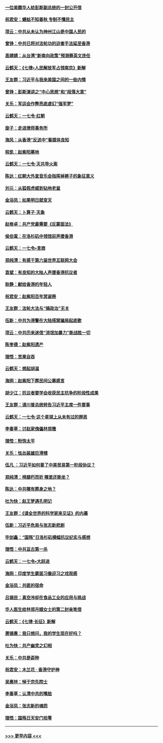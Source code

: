 #### [一位美籍华人给彭斯副总统的一封公开信](../pages/nsc993/n11616906.md?t=10280722) 
#### [祝君安：蟪蛄不知春秋  专制不懂民主](../pages/nsc993/n11616882.md?t=10280722) 
#### [项云：中共从未认为神州江山是中国人民的](../pages/nsc993/n11616763.md?t=10280722) 
#### [曾铮：中共已将对法轮功的迫害手法延至香港](../pages/nsc993/n11616561.md?t=10280722) 
#### [高婧婧：从台湾“新南向政策”预测蔡英文连任](../pages/nsc993/n11616518.md?t=10280722) 
#### [云鹤天：《七律▪人民解放军占领南京》新解](../pages/nsc993/n11616490.md?t=10280722) 
#### [王友群：习近平与我来美国之间的一些内情](../pages/nsc993/n11615052.md?t=10280722) 
#### [曾铮：彭斯演讲之“中心思想”和“段落大意”](../pages/nsc993/n11615020.md?t=10280722) 
#### [关乐：军运会作弊亮底虚幻“强军梦”](../pages/nsc993/n11615008.md?t=10280722) 
#### [云鹤天：一七令‧红朝](../pages/nsc993/n11615000.md?t=10280722) 
#### [旋子：走进律师事务所](../pages/nsc993/n11614894.md?t=10280722) 
#### [海风：从香港“反送中”看媒体良知](../pages/nsc993/n11614480.md?t=10280722) 
#### [程凯：赵紫阳墓地](../pages/nsc993/n11614464.md?t=10280722) 
#### [云鹤天：一七令‧灭共导火索](../pages/nsc993/n11613471.md?t=10280722) 
#### [陈达：红朝大外宣音乐会指挥掉裤子的象征意义](../pages/nsc993/n11613456.md?t=10280722) 
#### [刘元：从狐假虎威到钻地老鼠](../pages/nsc993/n11612832.md?t=10280722) 
#### [金浴凤：如果明日就变天](../pages/nsc993/n11611135.md?t=10280722) 
#### [云鹤天：卜算子‧天象](../pages/nsc993/n11609023.md?t=10280722) 
#### [赵修卓：共产党最需要《反蒙面法》](../pages/nsc993/n11608006.md?t=10280722) 
#### [侯伯鸾：在洛杉矶中领馆前声援香港](../pages/nsc993/n11607802.md?t=10280722) 
#### [云鹤天：一七令•言商](../pages/nsc993/n11606248.md?t=10280722) 
#### [郑纯清：有感于第六届世界互联网大会](../pages/nsc993/n11604718.md?t=10280722) 
#### [袁斌：有良知的大陆人声援香港抗议者](../pages/nsc993/n11603673.md?t=10280722) 
#### [耿静：献给香港的年轻人](../pages/nsc993/n11602462.md?t=10280722) 
#### [祝君安：赵紫阳百年冥诞祭](../pages/nsc993/n11601386.md?t=10280722) 
#### [王友群：法轮大法与“搞政治”无关](../pages/nsc993/n11601658.md?t=10280722) 
#### [伍新：中共为港警在大陆搭窝骗局起底歌](../pages/nsc993/n11601536.md?t=10280722) 
#### [项云：中共历来迷信“流氓加暴力”能战胜一切](../pages/nsc993/n11601496.md?t=10280722) 
#### [陈奎德：赵紫阳遗产](../pages/nsc993/n11601444.md?t=10280722) 
#### [理悟：苦果自吞](../pages/nsc993/n11601385.md?t=10280722) 
#### [云鹤天：想起胡温](../pages/nsc993/n11600033.md?t=10280722) 
#### [海网：赵紫阳下葬民间公墓感言](../pages/nsc993/n11600021.md?t=10280722) 
#### [胡少江：抗议者要学会收获民主抗争的阶段性成果](../pages/nsc993/n11599626.md?t=10280722) 
#### [王友群：请川普总统转告习近平主席一件要事](../pages/nsc993/n11599533.md?t=10280722) 
#### [云鹤天：一七令‧这个星球上从未有过的罪恶](../pages/nsc993/n11598881.md?t=10280722) 
#### [李春草：讨赵家傀儡林郑檄](../pages/nsc993/n11598789.md?t=10280722) 
#### [理悟：粉饰太平](../pages/nsc993/n11598776.md?t=10280722) 
#### [关乐：怯怂装雄巨滑稽](../pages/nsc993/n11598767.md?t=10280722) 
#### [伍凡 ：习近平如何善了中美贸易第一阶段协议？](../pages/nsc993/n11596305.md?t=10280722) 
#### [郑纯清：椅腿朽而折 哪里还能坐？](../pages/nsc993/n11596273.md?t=10280722) 
#### [陈达：中共哪有葬身之地？](../pages/nsc993/n11596253.md?t=10280722) 
#### [吐为快：赵王梦遇孔明记](../pages/nsc993/n11596208.md?t=10280722) 
#### [王友群：《请全世界的科学家来见证》的内幕](../pages/nsc993/n11594091.md?t=10280722) 
#### [伍新：习近平危局与张志新悲剧](../pages/nsc993/n11594089.md?t=10280722) 
#### [毕剑鑫：“国殇”日洛杉矶横幅抗议纪实与感想](../pages/nsc993/n11591301.md?t=10280722) 
#### [理悟：中共亘古第一杀](../pages/nsc993/n11590734.md?t=10280722) 
#### [云鹤天：一七令•大跃进](../pages/nsc993/n11590699.md?t=10280722) 
#### [海网：印度学生蒙面习像迎习之戏观感](../pages/nsc993/n11590675.md?t=10280722) 
#### [金浴凤：共匪的宿命](../pages/nsc993/n11586383.md?t=10280722) 
#### [吕锡民：真空冷却在食品工业的应用与挑战](../pages/nsc993/n11585819.md?t=10280722) 
#### [华人医生给林郑月娥女士的第二封亲笔信](../pages/nsc993/n11585124.md?t=10280722) 
#### [云鹤天：《七律·长征》新解](../pages/nsc993/n11584578.md?t=10280722) 
#### [萧锡惠：我只想问，我的学生现在好吗？](../pages/nsc993/n11583828.md?t=10280722) 
#### [吐为快：共产幽灵之幻相](../pages/nsc993/n11583224.md?t=10280722) 
#### [关乐：中共是孬种](../pages/nsc993/n11582099.md?t=10280722) 
#### [祝君安：木兰花 · 香港守护神](../pages/nsc993/n11581782.md?t=10280722) 
#### [吴惠林：悼于宗先院士](../pages/nsc993/n11580283.md?t=10280722) 
#### [李春草：认清中共的嘴脸](../pages/nsc993/n11579954.md?t=10280722) 
#### [金浴凤：张志新的魂怨](../pages/nsc993/n11579913.md?t=10280722) 
#### [理悟：国殇日天安门拾零](../pages/nsc993/n11579843.md?t=10280722) 

----
#### [ >>> 更早内容 <<< ](../indexes/nsc993-earlier.md)
